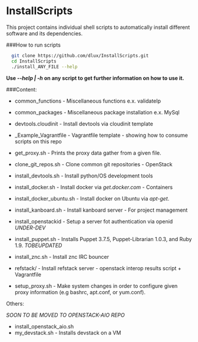 # InstallScripts

This project contains individual shell scripts to 
automatically install different software and its dependencies.

###How to run scripts

```bash
  git clone https://github.com/dlux/InstallScripts.git
  cd InstallScripts
  ./install_ANY_FILE --help
```


**Use _--help | -h_ on any script to get further information on how to use it.**

###Content:

* common_functions         -  Miscellaneous functions e.x. validateIp
* common_packages          -  Miscellaneous package installation e.x. MySql
* devtools.cloudinit       -  Install devtools via cloudinit template
* _Example_Vagrantfile     -  Vagrantfile template - showing how to consume scripts on this repo

* get_proxy.sh - Prints the proxy data gather from a given file.
* clone_git_repos.sh       -  Clone common git repositories - OpenStack
* install_devtools.sh      -  Install python/OS development tools
* install_docker.sh        -  Install docker via *get.docker.com* - Containers
* install_docker_ubuntu.sh -  Install docker on Ubuntu via *apt-get*.
* install_kanboard.sh      -  Install kanboard server - For project management
* install_openstackid      -  Setup a server fot authentication via openid *UNDER-DEV*
* install_puppet.sh        -  Installs Puppet 3.7.5, Puppet-Librarian 1.0.3, and Ruby 1.9. *TOBEUPDATED*
* install_znc.sh           -  Install znc IRC bouncer
* refstack/                -  Install refstack server - openstack interop results
                              script + Vagrantfile
* setup_proxy.sh - Make system changes in order to configure given proxy information (e.g bashrc, apt.conf, or yum.conf).

Others:

*SOON TO BE MOVED TO OPENSTACK-AIO REPO*

* install_openstack_aio.sh
* my_devstack.sh - Installs devstack on a VM
